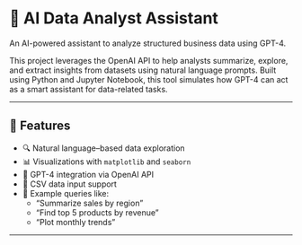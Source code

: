 # 🤖 AI Data Analyst Assistant

An AI-powered assistant to analyze structured business data using GPT-4.

This project leverages the OpenAI API to help analysts summarize, explore, and extract insights from datasets using natural language prompts. Built using Python and Jupyter Notebook, this tool simulates how GPT-4 can act as a smart assistant for data-related tasks.

---

## 🌟 Features

- 🔍 Natural language–based data exploration  
- 📊 Visualizations with `matplotlib` and `seaborn`  
- 🧠 GPT-4 integration via OpenAI API  
- 📂 CSV data input support  
- 💬 Example queries like:  
  - “Summarize sales by region”  
  - “Find top 5 products by revenue”  
  - “Plot monthly trends”  

---
